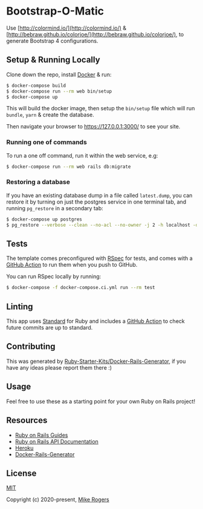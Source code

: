 # Bootstrap-O-Matic

Use [http://colormind.io/](http://colormind.io/) & [http://bebraw.github.io/colorjoe/](http://bebraw.github.io/colorjoe/), to generate Bootstrap 4 configurations.

## Setup & Running Locally

Clone down the repo, install [Docker](https://hub.docker.com/editions/community/docker-ce-desktop-mac/) & run:

```bash
$ docker-compose build
$ docker-compose run --rm web bin/setup
$ docker-compose up
```

This will build the docker image, then setup the `bin/setup` file which will run `bundle`, `yarn` & create the database.

Then navigate your browser to https://127.0.0.1:3000/ to see your site.

### Running one of commands

To run a one off command, run it within the web service, e.g:

```bash
$ docker-compose run --rm web rails db:migrate
```

### Restoring a database

If you have an existing database dump in a file called `latest.dump`, you can restore it by turning on just the postgres service in one terminal tab, and running `pg_restore` in a secondary tab:

```bash
$ docker-compose up postgres
$ pg_restore --verbose --clean --no-acl --no-owner -j 2 -h localhost -d App_development --username postgres latest.dump
```

## Tests

The template comes preconfigured with [RSpec](https://rspec.info/) for tests, and comes with a [GitHub Action](https://github.com/Ruby-Starter-Kits/Docker-Rails-Template/blob/master/.github/workflows/tests.yml) to run them when you push to GitHub.

You can run RSpec locally by running:

```bash
$ docker-compose -f docker-compose.ci.yml run --rm test
```

## Linting

This app uses [Standard](https://github.com/testdouble/standard) for Ruby and includes a [GitHub Action](https://github.com/Ruby-Starter-Kits/Docker-Rails-Template/blob/master/.github/workflows/standard.yml) to check future commits are up to standard.

## Contributing

This was generated by [Ruby-Starter-Kits/Docker-Rails-Generator](https://github.com/Ruby-Starter-Kits/Docker-Rails-Generator), if you have any ideas please report them there :)

## Usage

Feel free to use these as a starting point for your own Ruby on Rails project!

## Resources

* [Ruby on Rails Guides](https://guides.rubyonrails.org/)
* [Ruby on Rails API Documentation](https://api.rubyonrails.org/)
* [Heroku](https://www.heroku.com/)
* [Docker-Rails-Generator](https://github.com/Ruby-Starter-Kits/Docker-Rails-Generator)

## License

[MIT](https://opensource.org/licenses/MIT)

Copyright (c) 2020-present, [Mike Rogers](https://mikerogers.io/)
